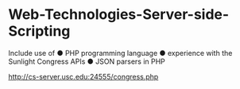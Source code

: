 # Web-Technologies-Server-side-Scripting

Include use of 
● PHP programming language
● experience with the Sunlight Congress APIs
● JSON parsers in PHP

http://cs-server.usc.edu:24555/congress.php
